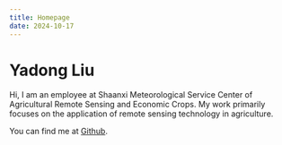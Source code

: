 ```yaml
---
title: Homepage
date: 2024-10-17
---
```


# Yadong Liu

Hi, I am an employee at Shaanxi Meteorological Service Center of Agricultural Remote Sensing and Economic Crops. My work primarily focuses on the application of remote sensing technology in agriculture.

You can find me at [Github](https://github.com/liuyadong/).
